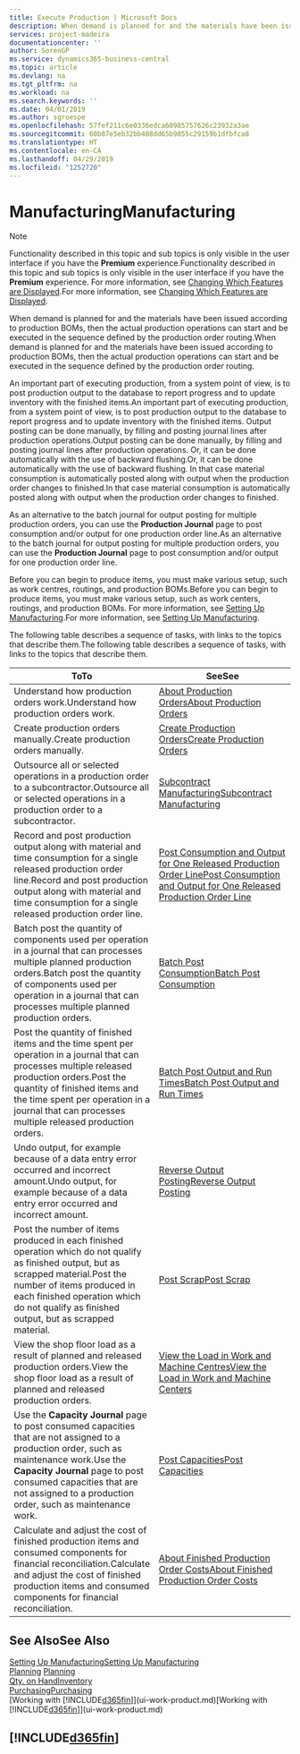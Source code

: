 ```yaml
---
title: Execute Production | Microsoft Docs
description: When demand is planned for and the materials have been issued according to production BOMs, then the actual production operations can start and be executed in the sequence defined by the production order routing.
services: project-madeira
documentationcenter: ''
author: SorenGP
ms.service: dynamics365-business-central
ms.topic: article
ms.devlang: na
ms.tgt_pltfrm: na
ms.workload: na
ms.search.keywords: ''
ms.date: 04/01/2019
ms.author: sgroespe
ms.openlocfilehash: 57fef211c6e0336edca60985757626c23932a3ae
ms.sourcegitcommit: 60b87e5eb32bb408dd65b9855c29159b1dfbfca8
ms.translationtype: HT
ms.contentlocale: en-CA
ms.lasthandoff: 04/29/2019
ms.locfileid: "1252720"
---
```

# <a name="manufacturing"></a><span data-ttu-id="1e961-103">Manufacturing</span><span class="sxs-lookup"><span data-stu-id="1e961-103">Manufacturing</span></span>
> [!NOTE]
> <span data-ttu-id="1e961-104">Functionality described in this topic and sub topics is only visible in the user interface if you have the **Premium** experience.</span><span class="sxs-lookup"><span data-stu-id="1e961-104">Functionality described in this topic and sub topics is only visible in the user interface if you have the **Premium** experience.</span></span> <span data-ttu-id="1e961-105">For more information, see [Changing Which Features are Displayed](ui-experiences.md).</span><span class="sxs-lookup"><span data-stu-id="1e961-105">For more information, see [Changing Which Features are Displayed](ui-experiences.md).</span></span>

<span data-ttu-id="1e961-106">When demand is planned for and the materials have been issued according to production BOMs, then the actual production operations can start and be executed in the sequence defined by the production order routing.</span><span class="sxs-lookup"><span data-stu-id="1e961-106">When demand is planned for and the materials have been issued according to production BOMs, then the actual production operations can start and be executed in the sequence defined by the production order routing.</span></span>  

<span data-ttu-id="1e961-107">An important part of executing production, from a system point of view, is to post production output to the database to report progress and to update inventory with the finished items.</span><span class="sxs-lookup"><span data-stu-id="1e961-107">An important part of executing production, from a system point of view, is to post production output to the database to report progress and to update inventory with the finished items.</span></span> <span data-ttu-id="1e961-108">Output posting can be done manually, by filling and posting journal lines after production operations.</span><span class="sxs-lookup"><span data-stu-id="1e961-108">Output posting can be done manually, by filling and posting journal lines after production operations.</span></span> <span data-ttu-id="1e961-109">Or, it can be done automatically with the use of backward flushing.</span><span class="sxs-lookup"><span data-stu-id="1e961-109">Or, it can be done automatically with the use of backward flushing.</span></span> <span data-ttu-id="1e961-110">In that case material consumption is automatically posted along with output when the production order changes to finished.</span><span class="sxs-lookup"><span data-stu-id="1e961-110">In that case material consumption is automatically posted along with output when the production order changes to finished.</span></span>  

<span data-ttu-id="1e961-111">As an alternative to the batch journal for output posting for multiple production orders, you can use the **Production Journal** page to post consumption and/or output for one production order line.</span><span class="sxs-lookup"><span data-stu-id="1e961-111">As an alternative to the batch journal for output posting for multiple production orders, you can use the **Production Journal** page to post consumption and/or output for one production order line.</span></span>

<span data-ttu-id="1e961-112">Before you can begin to produce items, you must make various setup, such as work centres, routings, and production BOMs.</span><span class="sxs-lookup"><span data-stu-id="1e961-112">Before you can begin to produce items, you must make various setup, such as work centers, routings, and production BOMs.</span></span> <span data-ttu-id="1e961-113">For more information, see [Setting Up Manufacturing](production-configure-production-processes.md).</span><span class="sxs-lookup"><span data-stu-id="1e961-113">For more information, see [Setting Up Manufacturing](production-configure-production-processes.md).</span></span>

<span data-ttu-id="1e961-114">The following table describes a sequence of tasks, with links to the topics that describe them.</span><span class="sxs-lookup"><span data-stu-id="1e961-114">The following table describes a sequence of tasks, with links to the topics that describe them.</span></span>   

|<span data-ttu-id="1e961-115">**To**</span><span class="sxs-lookup"><span data-stu-id="1e961-115">**To**</span></span>|<span data-ttu-id="1e961-116">**See**</span><span class="sxs-lookup"><span data-stu-id="1e961-116">**See**</span></span>|  
|------------|-------------|  
|<span data-ttu-id="1e961-117">Understand how production orders work.</span><span class="sxs-lookup"><span data-stu-id="1e961-117">Understand how production orders work.</span></span>|[<span data-ttu-id="1e961-118">About Production Orders</span><span class="sxs-lookup"><span data-stu-id="1e961-118">About Production Orders</span></span>](production-about-production-orders.md)|
|<span data-ttu-id="1e961-119">Create production orders manually.</span><span class="sxs-lookup"><span data-stu-id="1e961-119">Create production orders manually.</span></span>|[<span data-ttu-id="1e961-120">Create Production Orders</span><span class="sxs-lookup"><span data-stu-id="1e961-120">Create Production Orders</span></span>](production-how-to-create-production-orders.md)|
|<span data-ttu-id="1e961-121">Outsource all or selected operations in a production order to a subcontractor.</span><span class="sxs-lookup"><span data-stu-id="1e961-121">Outsource all or selected operations in a production order to a subcontractor.</span></span>|[<span data-ttu-id="1e961-122">Subcontract Manufacturing</span><span class="sxs-lookup"><span data-stu-id="1e961-122">Subcontract Manufacturing</span></span>](production-how-to-subcontract-manufacturing.md)|
|<span data-ttu-id="1e961-123">Record and post production output along with material and time consumption for a single released production order line.</span><span class="sxs-lookup"><span data-stu-id="1e961-123">Record and post production output along with material and time consumption for a single released production order line.</span></span>|[<span data-ttu-id="1e961-124">Post Consumption and Output for One Released Production Order Line</span><span class="sxs-lookup"><span data-stu-id="1e961-124">Post Consumption and Output for One Released Production Order Line</span></span>](production-how-to-register-consumption-and-output.md)|  
|<span data-ttu-id="1e961-125">Batch post the quantity of components used per operation in a journal that can processes multiple planned production orders.</span><span class="sxs-lookup"><span data-stu-id="1e961-125">Batch post the quantity of components used per operation in a journal that can processes multiple planned production orders.</span></span>|[<span data-ttu-id="1e961-126">Batch Post Consumption</span><span class="sxs-lookup"><span data-stu-id="1e961-126">Batch Post Consumption</span></span>](production-how-to-post-consumption.md)|
|<span data-ttu-id="1e961-127">Post the quantity of finished items and the time spent per operation in a journal that can processes multiple released production orders.</span><span class="sxs-lookup"><span data-stu-id="1e961-127">Post the quantity of finished items and the time spent per operation in a journal that can processes multiple released production orders.</span></span>|[<span data-ttu-id="1e961-128">Batch Post Output and Run Times</span><span class="sxs-lookup"><span data-stu-id="1e961-128">Batch Post Output and Run Times</span></span>](production-how-to-post-output-quantity.md)|
|<span data-ttu-id="1e961-129">Undo output, for example because of a data entry error occurred and incorrect amount.</span><span class="sxs-lookup"><span data-stu-id="1e961-129">Undo output, for example because of a data entry error occurred and incorrect amount.</span></span>  |[<span data-ttu-id="1e961-130">Reverse Output Posting</span><span class="sxs-lookup"><span data-stu-id="1e961-130">Reverse Output Posting</span></span>](production-how-to-reverse-output-posting.md)|  
|<span data-ttu-id="1e961-131">Post the number of items produced in each finished operation which do not qualify as finished output, but as scrapped material.</span><span class="sxs-lookup"><span data-stu-id="1e961-131">Post the number of items produced in each finished operation which do not qualify as finished output, but as scrapped material.</span></span>|[<span data-ttu-id="1e961-132">Post Scrap</span><span class="sxs-lookup"><span data-stu-id="1e961-132">Post Scrap</span></span>](production-how-to-post-scrap.md)|
|<span data-ttu-id="1e961-133">View the shop floor load as a result of planned and released production orders.</span><span class="sxs-lookup"><span data-stu-id="1e961-133">View the shop floor load as a result of planned and released production orders.</span></span>|[<span data-ttu-id="1e961-134">View the Load in Work and Machine Centres</span><span class="sxs-lookup"><span data-stu-id="1e961-134">View the Load in Work and Machine Centers</span></span>](production-how-to-view-the-load-on-work-centers.md)|      
|<span data-ttu-id="1e961-135">Use the **Capacity Journal** page to post consumed capacities that are not assigned to a production order, such as maintenance work.</span><span class="sxs-lookup"><span data-stu-id="1e961-135">Use the **Capacity Journal** page to post consumed capacities that are not assigned to a production order, such as maintenance work.</span></span>|[<span data-ttu-id="1e961-136">Post Capacities</span><span class="sxs-lookup"><span data-stu-id="1e961-136">Post Capacities</span></span>](production-how-to-post-capacities.md)|  
|<span data-ttu-id="1e961-137">Calculate and adjust the cost of finished production items and consumed components for financial reconciliation.</span><span class="sxs-lookup"><span data-stu-id="1e961-137">Calculate and adjust the cost of finished production items and consumed components for financial reconciliation.</span></span>|[<span data-ttu-id="1e961-138">About Finished Production Order Costs</span><span class="sxs-lookup"><span data-stu-id="1e961-138">About Finished Production Order Costs</span></span>](finance-about-finished-production-order-costs.md)|  

## <a name="see-also"></a><span data-ttu-id="1e961-139">See Also</span><span class="sxs-lookup"><span data-stu-id="1e961-139">See Also</span></span>  
[<span data-ttu-id="1e961-140">Setting Up Manufacturing</span><span class="sxs-lookup"><span data-stu-id="1e961-140">Setting Up Manufacturing</span></span>](production-configure-production-processes.md)  
<span data-ttu-id="1e961-141">[Planning](production-planning.md)    </span><span class="sxs-lookup"><span data-stu-id="1e961-141">[Planning](production-planning.md)    </span></span>  
[<span data-ttu-id="1e961-142">Qty. on Hand</span><span class="sxs-lookup"><span data-stu-id="1e961-142">Inventory</span></span>](inventory-manage-inventory.md)  
[<span data-ttu-id="1e961-143">Purchasing</span><span class="sxs-lookup"><span data-stu-id="1e961-143">Purchasing</span></span>](purchasing-manage-purchasing.md)  
<span data-ttu-id="1e961-144">[Working with [!INCLUDE[d365fin](includes/d365fin_md.md)]](ui-work-product.md)</span><span class="sxs-lookup"><span data-stu-id="1e961-144">[Working with [!INCLUDE[d365fin](includes/d365fin_md.md)]](ui-work-product.md)</span></span>

## [!INCLUDE[d365fin](includes/free_trial_md.md)]  
